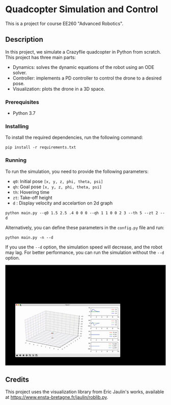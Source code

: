 # Quadcopter Simulation and Control
This is a project for course EE260 "Advanced Robotics".

## Description
In this project, we simulate a Crazyflie quadcopter in Python from scratch. This project has three main parts:
- Dynamics: solves the dynamic equations of the robot using an ODE solver.
- Controller: implements a PD controller to control the drone to a desired pose.
- Visualization: plots the drone in a 3D space.

### Prerequisites
- Python 3.7

### Installing
To install the required dependencies, run the following command:

```
pip install -r requirements.txt
```

### Running
To run the simulation, you need to provide the following parameters:
- `q0`: Initial pose `[x, y, z, phi, theta, psi]`
- `qh`: Goal pose `[x, y, z, phi, theta, psi]`
- `th`: Hovering time
- `zt`: Take-off height
- `d` : Display velocity and accelartion on 2d graph

```
python main.py --q0 1.5 2.5 .4 0 0 0 --qh 1 1 0 0 2 3 --th 5 --zt 2 --d
```
Alternatively, you can define these parameters in the `config.py` file and run:
```
python main.py -n --d
```
If you use the `--d` option, the simulation speed will decrease, and the robot may lag. For better performance, you can run the simulation without the `--d` option.

![](https://github.com/SHBnik/DroneDynamics/blob/main/src/demo.gif)

## Credits
This project uses the visualization library from Eric Jaulin's works, available at https://www.ensta-bretagne.fr/jaulin/roblib.py.